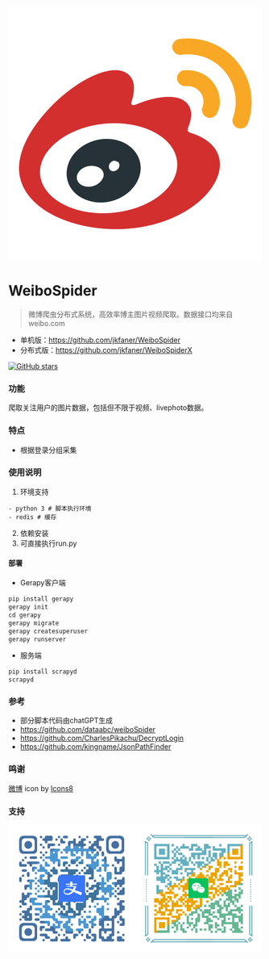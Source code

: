 <a href="https://github.com/jkfaner/WeiboSpider">
 <img alt="weibo-spider-Logo" src="assets/image/icons8-微博.svg">
</a>

# WeiboSpider

> 微博爬虫分布式系统，高效率博主图片视频爬取。数据接口均来自weibo.com
- 单机版：https://github.com/jkfaner/WeiboSpider
- 分布式版：https://github.com/jkfaner/WeiboSpiderX

[![GitHub stars](https://img.shields.io/github/stars/jkfaner/apple-monitor.svg)](https://github.com/jkfaner/apple-monitor)

### 功能

爬取关注用户的图片数据，包括但不限于视频、livephoto数据。

### 特点

- 根据登录分组采集

### 使用说明

1. 环境支持

```
- python 3 # 脚本执行环境
- redis # 缓存
```

2. 依赖安装
3. 可直接执行run.py
#### 部署
- Gerapy客户端
```angular2html
pip install gerapy
gerapy init
cd gerapy
gerapy migrate
gerapy createsuperuser
gerapy runserver
```
- 服务端
```angular2html
pip install scrapyd
scrapyd
```
### 参考

- 部分脚本代码由chatGPT生成
- https://github.com/dataabc/weiboSpider
- https://github.com/CharlesPikachu/DecryptLogin
- https://github.com/kingname/JsonPathFinder

### 鸣谢

<a target="_blank" href="https://icons8.com/icon/20910/微博">微博</a> icon by <a target="_blank" href="https://icons8.com">
Icons8</a>

### 支持

<p align="center">
  <a href="https://github.com/jkfaner/apple-monitor/blob/master/image/sponsor.jpg">
   <img alt="apple-monitor" src="https://github.com/jkfaner/apple-monitor/blob/master/image/sponsor.jpg">
  </a>
</p>
